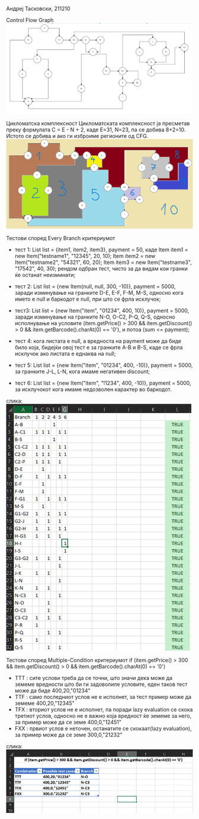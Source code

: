 Андреј Тасковски, 211210

Control Flow Graph
![](sliki_od_resenija/control_flow_graph_image.png)

Цикломатска комплексност
Цикломатската комплексност ја пресметав преку формулата C = E - N + 2, каде Е=31, N=23, па се добива 8+2=10. Истото се добива и ако ги изброиме регионите од CFG.
![](sliki_od_resenija/ciklomatska_kompleksnost_regioni.png)

Тестови според Every Branch критериумот

- тест 1: List<Item> list = {item1, item2, item3}, payment = 50, каде
    Item item1 = new Item("testname1", "12345", 20, 10);
    Item item2 = new Item("testname2", "54321", 60, 20);
    Item item3 = new Item("testname3", "17542", 40, 30);
рендом одбран тест, чисто за да видам кои гранки ќе останат неизминати;

- тест 2: List<Item> list = {new Item(null, null, 300, -10)}, payment = 5000, заради изминување на гранките D-E, E-F, F-M, M-S, односно кога името е null и баркодот е null, при што се фрла исклучок;

- тест3: List<Item> list = {new Item("item", "01234", 400, 10)}, payment = 5000, заради изминување на гранките N-O, O-C2, P-Q, Q-S, односно исполнување на условите (item.getPrice() > 300 && item.getDiscount() > 0 && item.getBarcode().charAt(0) == '0'), и потоа (sum <= payment);

- тест 4: кога листата е null, а вредноста на payment може да биде било која, бидејќи овој тест е за гранките A-B и B-S, каде се фрла исклучок ако листата е еднаква на null;

- тест 5: List<Item> list = {new Item("item", "01234", 400, -10)}, payment = 5000, за гранките J-L, L-N, кога имаме негативен discount;

- тест 6: List<Item> list = {new Item("item", "!1234", 400, -10)}, payment = 5000, за исклучокот кога имаме недозволен карактер во баркодот.

слика:
![](sliki_od_resenija/resenie_every_branch.png)


Тестови според Multiple-Condition критериумот
if (item.getPrice() > 300 && item.getDiscount() > 0 && item.getBarcode().charAt(0) == '0')

- TTT : сите услови треба да се точни,  што значи дека може да земеме вредности што би ги задоволиле условите, еден таков тест може да биде 400,20,"01234" 
- TTF : само последниот услов не е исполнет, за тест пример може да земеме 400,20,"12345"
- TFX : вториот услов не е исполнет, па поради lazy evaluation се скока третиот услов, односно не е важно која вредност ќе земеме за него, за пример може да се земе 400,0,"12451"
- FXX : првиот услов е неточен, останатите се скокаат(lazy evaluation), за пример може да се земе 300,0,"21232"

слика:
![](sliki_od_resenija/resenie_multiple_condition.png)